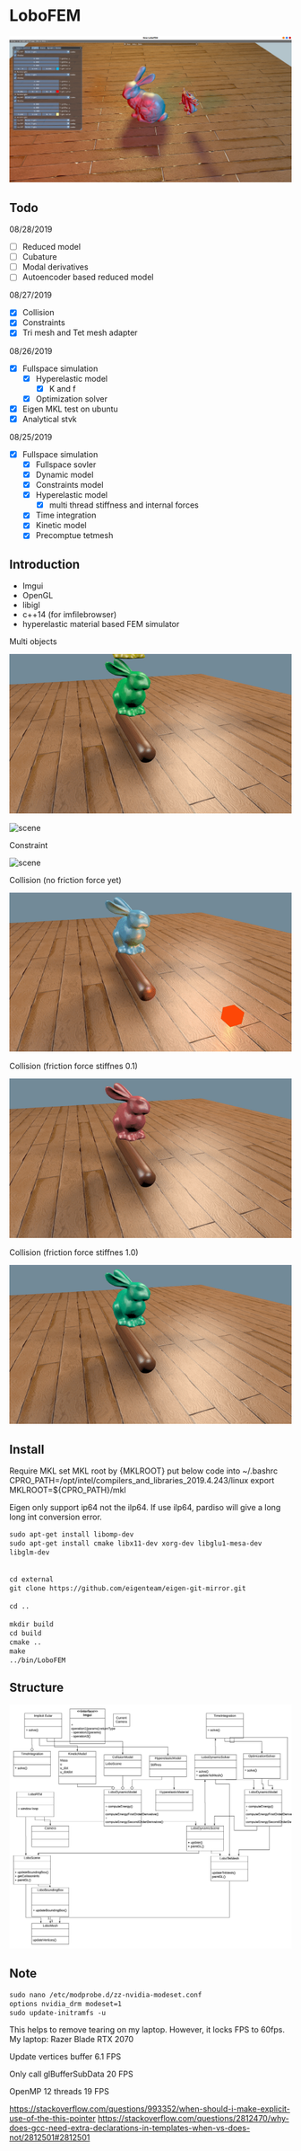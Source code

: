 # LoboFEM
![scene](https://github.com/lrquad/LoboFEMCmake/blob/master/demo/default/Images/scene.png)

## Todo

08/28/2019
- [ ] Reduced model
- [ ] Cubature
- [ ] Modal derivatives
- [ ] Autoencoder based reduced model

08/27/2019
- [x] Collision
- [x] Constraints
- [x] Tri mesh and Tet mesh adapter

08/26/2019
- [x] Fullspace simulation
  - [x] Hyperelastic model
    - [x] K and f
  - [x] Optimization solver
- [x] Eigen MKL test on ubuntu
- [x] Analytical stvk

08/25/2019
- [x] Fullspace simulation
  - [x] Fullspace sovler
  - [x] Dynamic model
  - [x] Constraints model
  - [x] Hyperelastic model
    - [x] multi thread stiffness and internal forces
  - [x] Time integration
  - [x] Kinetic model
  - [x] Precomptue tetmesh

## Introduction
- Imgui
- OpenGL 
- libigl 
- c++14 (for imfilebrowser)
- hyperelastic material based FEM simulator

Multi objects

![scene](https://github.com/lrquad/LoboFEMCmake/blob/master/demo/default/Images/screen_recored2.gif)


![scene](https://github.com/lrquad/LoboFEMCmake/blob/master/demo/default/Images/screen_recored3.gif)

Constraint

![scene](https://github.com/lrquad/LoboFEMCmake/blob/master/demo/default/Images/screen_recored4.gif)

Collision (no friction force yet)

![scene](https://github.com/lrquad/LoboFEMCmake/blob/master/demo/default/Images/screen_recored5.gif)

Collision (friction force stiffnes 0.1)

![scene](https://github.com/lrquad/LoboFEMCmake/blob/master/demo/default/Images/screen_recored6.gif)

Collision (friction force stiffnes 1.0)

![scene](https://github.com/lrquad/LoboFEMCmake/blob/master/demo/default/Images/screen_recored7.gif)


## Install

Require MKL
set MKL root by {MKLROOT}
put below code into ~/.bashrc
CPRO_PATH=/opt/intel/compilers_and_libraries_2019.4.243/linux
export MKLROOT=${CPRO_PATH}/mkl

Eigen only support ip64 not the ilp64.
If use ilp64, pardiso will give a long long int conversion error.


    sudo apt-get install libomp-dev
    sudo apt-get install cmake libx11-dev xorg-dev libglu1-mesa-dev libglm-dev


    cd external
    git clone https://github.com/eigenteam/eigen-git-mirror.git

    cd ..

    mkdir build
    cd build
    cmake ..
    make
    ../bin/LoboFEM


## Structure
![Structure](https://github.com/lrquad/LoboFEMCmake/blob/master/demo/default/Images/LoboFEM.jpeg)



## Note
    sudo nano /etc/modprobe.d/zz-nvidia-modeset.conf
    options nvidia_drm modeset=1
    sudo update-initramfs -u
This helps to remove tearing on my laptop. However, it locks FPS to 60fps.
My laptop: Razer Blade RTX 2070

Update vertices buffer
6.1 FPS

Only call glBufferSubData
20 FPS

OpenMP 12 threads
19 FPS



https://stackoverflow.com/questions/993352/when-should-i-make-explicit-use-of-the-this-pointer
https://stackoverflow.com/questions/2812470/why-does-gcc-need-extra-declarations-in-templates-when-vs-does-not/2812501#2812501


